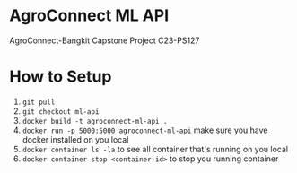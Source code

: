 # AgroConnect ML API
AgroConnect-Bangkit Capstone Project C23-PS127

# How to Setup
1. `git pull`
2. `git checkout ml-api`
3. `docker build -t agroconnect-ml-api .`
4. `docker run -p 5000:5000 agroconnect-ml-api` make sure you have docker installed on you local
5. `docker container ls -la` to see all container that's running on you local 
6. `docker container stop <container-id>` to stop you running container 


